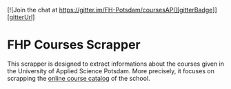 [![Join the chat at https://gitter.im/FH-Potsdam/coursesAPI][gitterBadge]][gitterUrl]

# FHP Courses Scrapper  
This scrapper is designed to extract informations about the courses given in the University of Applied Science Potsdam. More precisely, it focuses on scrapping the [online course catalog][vorlesungsverzeichnisFHP] of the school.

<!--- Links -->
[gitterBadge]: https://badges.gitter.im/Join%20Chat.svg
[gitterUrl]:  https://gitter.im/FH-Potsdam/coursesAPI?utm_source=badge&utm_medium=badge&utm_campaign=pr-badge&utm_content=badge
[vorlesungsverzeichnisFHP]: https://www.fh-potsdam.de/studieren/design/studium/vorlesungsverzeichnis
